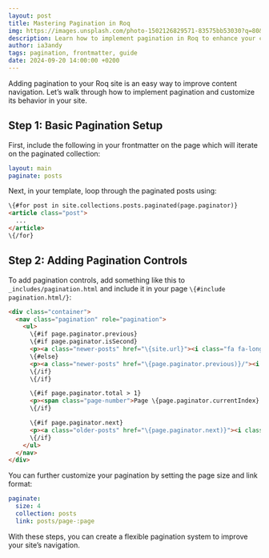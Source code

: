 ```yaml
---
layout: post
title: Mastering Pagination in Roq
img: https://images.unsplash.com/photo-1502126829571-83575bb53030?q=80&w=3474&auto=format&fit=crop&ixlib=rb-4.0.3&ixid=M3wxMjA3fDB8MHxwaG90by1wYWdlfHx8fGVufDB8fHx8fA%3D%3D
description: Learn how to implement pagination in Roq to enhance your content navigation. This article walks through the process of adding pagination, configuring page size, and customizing links.
author: ia3andy
tags: pagination, frontmatter, guide
date: 2024-09-20 14:00:00 +0200
---
```


Adding pagination to your Roq site is an easy way to improve content navigation. Let’s walk through how to implement pagination and customize its behavior in your site.

## Step 1: Basic Pagination Setup

First, include the following in your frontmatter on the page which will iterate on the paginated collection:

```yaml
layout: main
paginate: posts
```

Next, in your template, loop through the paginated posts using:

```html
\{#for post in site.collections.posts.paginated(page.paginator)}
<article class="post">
  ...
</article>
\{/for}
```

## Step 2: Adding Pagination Controls

To add pagination controls, add something like this to `_includes/pagination.html` and include it in your page `\{#include pagination.html/}`:

```html
<div class="container">
  <nav class="pagination" role="pagination">
    <ul>
      \{#if page.paginator.previous}
      \{#if page.paginator.isSecond}
      <p><a class="newer-posts" href="\{site.url}"><i class="fa fa-long-arrow-left" aria-hidden="true"></i></a></p>
      \{#else}
      <p><a class="newer-posts" href="\{page.paginator.previous)}/"><i class="fa fa-long-arrow-left" aria-hidden="true"></i></a></p>
      \{/if}
      \{/if}

      \{#if page.paginator.total > 1}
      <p><span class="page-number">Page \{page.paginator.currentIndex} of \{page.paginator.total}</span></p>
      \{/if}

      \{#if page.paginator.next}
      <p><a class="older-posts" href="\{page.paginator.next)}"><i class="fa fa-long-arrow-right" aria-hidden="true"></i></a></p>
      \{/if}
    </ul>
  </nav>
</div>
```

You can further customize your pagination by setting the page size and link format:
```yaml
paginate: 
  size: 4
  collection: posts
  link: posts/page-:page
```

With these steps, you can create a flexible pagination system to improve your site’s navigation.

